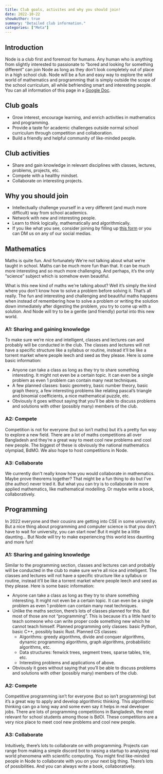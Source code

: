 ```yaml
---
title: Club goals, activites and why you should join!
date: 2022-10-22
showAuthor: true
summary: "Detailed club information."
categories: ["Meta"]
---
```


## Introduction

Node is a club first and foremost for humans. Any human who is anything from slightly interested to passionate to “bored and looking for something different” can join Node as long as they don’t look completely out of place in a high school club. Node will be a fun and easy way to explore the wild world of mathematics and programming that is simply outside the scope of the school curriculum, all while befriending smart and interesting people. You can all information of this page in a [Google Doc](https://docs.google.com/document/d/1qmKZ7iK-TGr-qsSn7ZrD874s2-LbQualvabfjvUYzgs/edit?usp=sharing).

## Club goals

+ Grow interest, encourage learning, and enrich activities in mathematics and programming.
+ Provide a taste for academic challenges outside normal school curriculum through competition and collaboration.
+ Build a friendly and helpful community of like-minded people.

## Club activities

+ Share and gain knowledge in relevant disciplines with classes, lectures, problems, projects, etc.
+ Compete with a healthy mindset.
+ Collaborate on interesting projects.

## Why you should join

+ Intellectually challenge yourself in a very different (and much more difficult) way from school academics.
+ Network with new and interesting people.
+ Learn to think logically, mathematically and algorithmically.
+ If you like what you see, consider joining by filling up [this form](https://docs.google.com/forms/d/e/1FAIpQLSdElN3BA2mJZpMfSiFXALVu-GRVnDrywjQMg9ISs_9TSGwZtQ/viewform?usp=sf_link) or you can DM us on any of our social medias.

## Mathematics

Maths is quite fun. And fortunately We're not talking about what we’re taught in school. Maths can be much more fun than that. It can be much more interesting and so much more challenging. And perhaps, it’s the only “science” subject which is somehow even beautiful.

What is this new kind of maths we're talking about? Well it’s simply the kind where you don’t know how to solve a problem before solving it. That’s all really. The fun and interesting and challenging and beautiful maths happens when instead of remembering how to solve a problem or writing the solution down immediately after digesting the problem, you try to come up with a solution.
And Node will try to be a gentle (and friendly) portal into this new world.

### A1: Sharing and gaining knowledge

To make sure we’re nice and intelligent, classes and lectures can and probably will be conducted in the club. The classes and lectures will not have a specific structure like a syllabus or routine, instead it’ll be like a torrent market where people leech and seed as they please. Here is some basic information:
+ Anyone can take a class as long as they try to share something interesting. It might not even be a certain topic. It can even be a single problem as even 1 problem can contain many neat techniques.
+ A few planned classes: basic geometry, basic number theory, basic graph theory, a few interesting problems like relating pascal’s triangle and binomial coefficients, a nice mathematical puzzle, etc.
+ Obviously it goes without saying that you’ll be able to discuss problems and solutions with other (possibly many) members of the club.

### A2: Compete

Competition is not for everyone (but so isn’t maths) but it’s a pretty fun way to explore a new field. There are a lot of maths competitions all over Bangladesh and they’re a great way to meet cool new problems and cool new people. The biggest of these is obviously the national mathematics olympiad, BdMO. We also hope to host competitions in Node.

### A3: Collaborate

We currently don't really know how you would collaborate in mathematics. Maybe prove theorems together? That might be a fun thing to do but I’ve (the author) never tried it. But what you can try is to collaborate in more applied mathematics, like mathematical modelling. Or maybe write a book, collaboratively.

## Programming

In 2022 everyone and their cousins are getting into CSE in some university. But a nice thing about programming and computer science is that you don’t have to wait for university, you can start now! But it might be a little daunting…
But Node will try to make experiencing this world less daunting and more fun!

### A1: Sharing and gaining knowledge

Similar to the programming section, classes and lectures can and probably will be conducted in the club to make sure we’re all nice and intelligent. The classes and lectures will not have a specific structure like a syllabus or routine, instead it’ll be like a torrent market where people leech and seed as they please. Here is some basic information:
+ Anyone can take a class as long as they try to share something interesting. It might not even be a certain topic. It can even be a single problem as even 1 problem can contain many neat techniques.
+ Unlike the maths section, there’s lots of classes planned for this. But most of those are not “programming”. This is because it’s a little hard to teach someone who can write proper code something new which he cannot teach himself. Planned programming only classes: basic Python, basic C++, possibly basic Rust. Planned CS classes:
  - Algorithms: greedy algorithms, divide and conquer algorithms, dynamic programming algorithms, graph algorithms, probabilistic algorithms, etc.
  - Data structures: fenwick trees, segment trees, sparse tables, trie, etc.
  - Interesting problems and applications of above.
+ Obviously it goes without saying that you’ll be able to discuss problems and solutions with other (possibly many) members of the club.

### A2: Compete

Competitive programming isn’t for everyone (but so isn’t programming) but it’s a great way to apply and develop algorithmic thinking. This algorithmic thinking can go a long way and some even say it helps in real developer jobs. There are lots of programming competitions in Bangladesh, the most relevant for school students among those is BdOI. These competitions are a very nice place to meet cool new problems and cool new people.

### A3: Collaborate

Intuitively, there’s lots to collaborate on with programming. Projects can range from making a simple discord bot to raising a startup to analysing real world phenomena with scientific computing. You might find like-minded people in Node to collaborate with you on your next big thing. There’s lots of possibilities. And you can always write a book, collaboratively.
